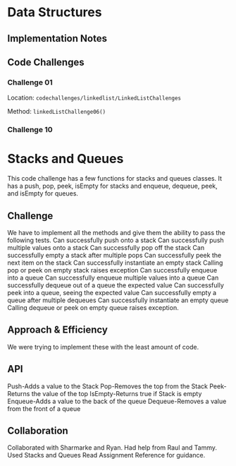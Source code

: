 # Data Structures

## Implementation Notes

## Code Challenges

### Challenge 01

Location: `codechallenges/linkedlist/LinkedListChallenges`

Method: `linkedListChallenge06()`

### Challenge 10

# Stacks and Queues
This code challenge has a few functions for stacks and queues classes. It has a push, pop, peek, isEmpty for stacks and enqueue, dequeue, peek, and isEmpty for queues.

## Challenge
We have to implement all the methods and give them the ability to pass the following tests. Can successfully push onto a stack
Can successfully push multiple values onto a stack
Can successfully pop off the stack
Can successfully empty a stack after multiple pops
Can successfully peek the next item on the stack
Can successfully instantiate an empty stack
Calling pop or peek on empty stack raises exception
Can successfully enqueue into a queue
Can successfully enqueue multiple values into a queue
Can successfully dequeue out of a queue the expected value
Can successfully peek into a queue, seeing the expected value
Can successfully empty a queue after multiple dequeues
Can successfully instantiate an empty queue
Calling dequeue or peek on empty queue raises exception.

## Approach & Efficiency

We were trying to implement these with the least amount of code.

## API

Push-Adds a value to the Stack
Pop-Removes the top from the Stack
Peek-Returns the value of the top
IsEmpty-Returns true if Stack is empty
Enqueue-Adds a value to the back of the queue
Dequeue-Removes a value from the front of a queue

## Collaboration
Collaborated with Sharmarke and Ryan. Had help from Raul and Tammy. Used Stacks and Queues Read Assignment Reference for guidance.
